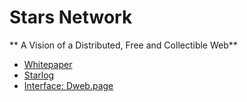 # Stars Network
** A Vision of a Distributed, Free and Collectible Web**

* [Whitepaper](WHITEPAPER.md)
* [Starlog](https://github.com/PACTCare/Starlog)
* [Interface: Dweb.page](https://github.com/PACTCare/Dweb.page)
